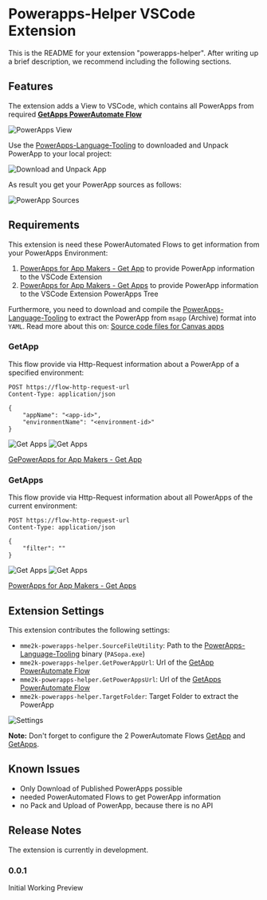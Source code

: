 # Powerapps-Helper VSCode Extension

This is the README for your extension "powerapps-helper". After writing up a brief description, we recommend including the following sections.

## Features

The extension adds a View to VSCode, which contains all PowerApps from required **[GetApps PowerAutomate Flow](#GetApps)**

![PowerApps View](doc/powerapps-view.png)

Use the [PowerApps-Language-Tooling](https://github.com/microsoft/PowerApps-Language-Tooling) to  downloaded and Unpack PowerApp to your local project:

![Download and Unpack App](doc/download-app.png)

As result you get your PowerApp sources as follows:

![PowerApp Sources](doc/powerapp-sources.png)

## Requirements

This extension is need these PowerAutomated Flows to get information from your PowerApps Environment:

1. [PowerApps for App Makers - Get App](https://docs.microsoft.com/en-us/connectors/powerappsforappmakers/#get-app) to provide PowerApp information to the VSCode Extension
1. [PowerApps for App Makers - Get Apps](https://docs.microsoft.com/en-us/connectors/powerappsforappmakers/#get-apps) to provide PowerApp information to the VSCode Extension PowerApps Tree

Furthermore, you need to download and compile the [PowerApps-Language-Tooling](https://github.com/microsoft/PowerApps-Language-Tooling) to extract the PowerApp from `msapp` (Archive) format into `YAML`. Read more about this on: [Source code files for Canvas apps](https://powerapps.microsoft.com/en-us/blog/source-code-files-for-canvas-apps/)

### GetApp

This flow provide via Http-Request information about a PowerApp of a specified environment:

```http
POST https://flow-http-request-url
Content-Type: application/json

{
    "appName": "<app-id>",
    "environmentName": "<environment-id>"
}
```

![Get Apps](./doc/getapp-flow-01.png)
![Get Apps](./doc/getapp-flow-02.png)

[GePowerApps for App Makers - Get App](https://docs.microsoft.com/en-us/connectors/powerappsforappmakers/#get-app)

### GetApps

This flow provide via Http-Request information about all PowerApps of the current environment:

```http
POST https://flow-http-request-url
Content-Type: application/json

{
    "filter": ""
}
```

![Get Apps](./doc/getapps-flow-01.png)
![Get Apps](./doc/getapps-flow-02.png)

[PowerApps for App Makers - Get Apps](https://docs.microsoft.com/en-us/connectors/powerappsforappmakers/#get-apps)

## Extension Settings

This extension contributes the following settings:

* `mme2k-powerapps-helper.SourceFileUtility`: Path to the [PowerApps-Language-Tooling](https://github.com/microsoft/PowerApps-Language-Tooling) binary (`PASopa.exe`)
* `mme2k-powerapps-helper.GetPowerAppUrl`: Url of the [GetApp PowerAutomate Flow](#GetApp)
* `mme2k-powerapps-helper.GetPowerAppsUrl`: Url of the [GetApps PowerAutomate Flow](#GetApps)
* `mme2k-powerapps-helper.TargetFolder`: Target Folder to extract the PowerApp

![Settings](doc/powerapps-settings.png)

**Note:** Don't forget to configure the 2  PowerAutomate Flows [GetApp](#GetApp) and [GetApps](#GetApps).

## Known Issues

* Only Download of Published PowerApps possible
* needed PowerAutomated Flows to get PowerApp information
* no Pack and Upload of PowerApp, because there is no API

## Release Notes

The extension is currently in development.

### 0.0.1

Initial Working Preview
